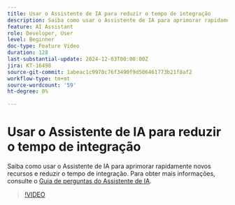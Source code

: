 ```yaml
---
title: Usar o Assistente de IA para reduzir o tempo de integração
description: Saiba como usar o Assistente de IA para aprimorar rapidamente novos recursos e reduzir o tempo de integração.
feature: AI Assistant
role: Developer, User
level: Beginner
doc-type: Feature Video
duration: 128
last-substantial-update: 2024-12-03T00:00:00Z
jira: KT-16498
source-git-commit: 1abeac1c9970c76f3490f9d506461773b21f8af2
workflow-type: tm+mt
source-wordcount: '59'
ht-degree: 0%

---
```



# Usar o Assistente de IA para reduzir o tempo de integração

Saiba como usar o Assistente de IA para aprimorar rapidamente novos recursos e reduzir o tempo de integração. Para obter mais informações, consulte o [Guia de perguntas do Assistente de IA](https://experienceleague.adobe.com/pt-br/docs/experience-platform/ai-assistant/questions).

>[!VIDEO](https://video.tv.adobe.com/v/3438032/?learn=on&enablevpops)
